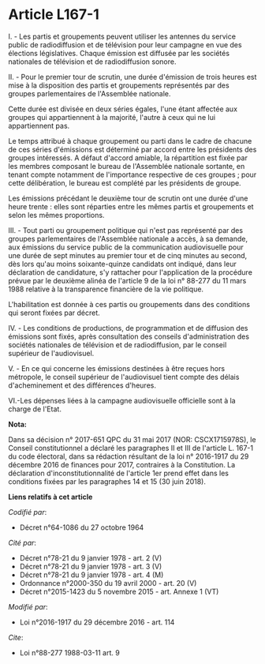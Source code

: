 # Article L167-1

I. - Les partis et groupements peuvent utiliser les antennes du service public de radiodiffusion et de télévision pour leur
campagne en vue des élections législatives. Chaque émission est diffusée par les sociétés nationales de télévision et de
radiodiffusion sonore.

II. - Pour le premier tour de scrutin, une durée d'émission de trois heures est mise à la disposition des partis et
groupements représentés par des groupes parlementaires de l'Assemblée nationale.

Cette durée est divisée en deux séries égales, l'une étant affectée aux groupes qui appartiennent à la majorité, l'autre à
ceux qui ne lui appartiennent pas.

Le temps attribué à chaque groupement ou parti dans le cadre de chacune de ces séries d'émissions est déterminé par accord
entre les présidents des groupes intéressés. A défaut d'accord amiable, la répartition est fixée par les membres composant le
bureau de l'Assemblée nationale sortante, en tenant compte notamment de l'importance respective de ces groupes ; pour cette
délibération, le bureau est complété par les présidents de groupe.

Les émissions précédant le deuxième tour de scrutin ont une durée d'une heure trente : elles sont réparties entre les mêmes
partis et groupements et selon les mêmes proportions.

III. - Tout parti ou groupement politique qui n'est pas représenté par des groupes parlementaires de l'Assemblée nationale a
accès, à sa demande, aux émissions du service public de la communication audiovisuelle pour une durée de sept minutes au
premier tour et de cinq minutes au second, dès lors qu'au moins soixante-quinze candidats ont indiqué, dans leur déclaration
de candidature, s'y rattacher pour l'application de la procédure prévue par le deuxième alinéa de l'article 9 de la loi n°
88-277 du 11 mars 1988 relative à la transparence financière de la vie politique.

L'habilitation est donnée à ces partis ou groupements dans des conditions qui seront fixées par décret.

IV. - Les conditions de productions, de programmation et de diffusion des émissions sont fixés, après consultation des
conseils d'administration des sociétés nationales de télévision et de radiodiffusion, par le conseil supérieur de
l'audiovisuel.

V. - En ce qui concerne les émissions destinées à être reçues hors métropole, le conseil supérieur de l'audiovisuel tient
compte des délais d'acheminement et des différences d'heures.

VI.-Les dépenses liées à la campagne audiovisuelle officielle sont à la charge de l'Etat.

**Nota:**

Dans sa décision n° 2017-651 QPC du 31 mai 2017 (NOR: CSCX1715978S), le Conseil constitutionnel a déclaré les paragraphes II
et III de l'article L. 167-1 du code électoral, dans sa rédaction résultant de la loi n° 2016-1917 du 29 décembre 2016 de
finances pour 2017, contraires à la Constitution. La déclaration d'inconstitutionnalité de l'article 1er prend effet dans les
conditions fixées par les paragraphes 14 et 15 (30 juin 2018).

**Liens relatifs à cet article**

_Codifié par_:

  - Décret n°64-1086 du 27 octobre 1964

_Cité par_:

  - Décret n°78-21 du 9 janvier 1978 - art. 2 (V)
  - Décret n°78-21 du 9 janvier 1978 - art. 3 (V)
  - Décret n°78-21 du 9 janvier 1978 - art. 4 (M)
  - Ordonnance n°2000-350 du 19 avril 2000 - art. 20 (V)
  - Décret n°2015-1423 du 5 novembre 2015 - art. Annexe 1 (VT)

_Modifié par_:

  - Loi n°2016-1917 du 29 décembre 2016 - art. 114

_Cite_:

  - Loi n°88-277 1988-03-11 art. 9

